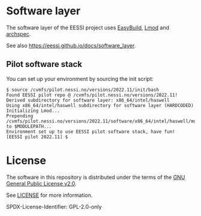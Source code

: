 # Software layer

The software layer of the EESSI project uses [EasyBuild](https://easybuild.readthedocs.io), [Lmod](https://lmod.readthedocs.io) and [archspec](https://archspec.readthedocs.io).

See also https://eessi.github.io/docs/software_layer.

## Pilot software stack

You can set up your environment by sourcing the init script:

```
$ source /cvmfs/pilot.nessi.no/versions/2022.11/init/bash
Found EESSI pilot repo @ /cvmfs/pilot.nessi.no/versions/2022.11!
Derived subdirectory for software layer: x86_64/intel/haswell
Using x86_64/intel/haswell subdirectory for software layer (HARDCODED)
Initializing Lmod...
Prepending /cvmfs/pilot.nessi.no/versions/2022.11/software/x86_64/intel/haswell/modules/all to $MODULEPATH...
Environment set up to use EESSI pilot software stack, have fun!
[EESSI pilot 2022.11] $
```

# License

The software in this repository is distributed under the terms of the
[GNU General Public License v2.0](https://opensource.org/licenses/GPL-2.0).

See [LICENSE](https://github.com/EESSI/software-layer/blob/main/LICENSE) for more information.

SPDX-License-Identifier: GPL-2.0-only
